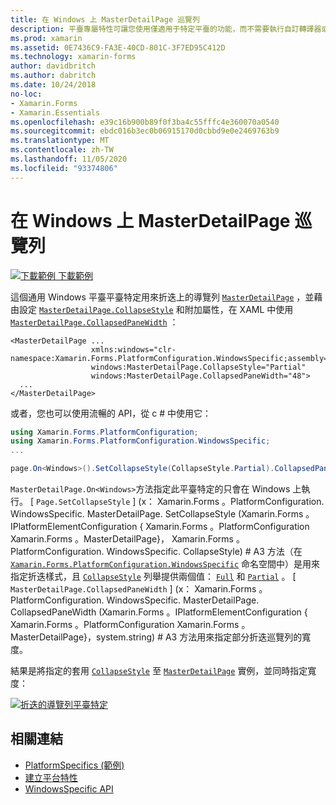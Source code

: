 ```yaml
---
title: 在 Windows 上 MasterDetailPage 巡覽列
description: 平臺專屬特性可讓您使用僅適用于特定平臺的功能，而不需要執行自訂轉譯器或效果。 本文說明如何使用在 MasterDetailPage 上折迭巡覽列的 Windows 平臺特定。
ms.prod: xamarin
ms.assetid: 0E7436C9-FA3E-40CD-801C-3F7ED95C412D
ms.technology: xamarin-forms
author: davidbritch
ms.author: dabritch
ms.date: 10/24/2018
no-loc:
- Xamarin.Forms
- Xamarin.Essentials
ms.openlocfilehash: e39c16b900b89f0f3ba4c55fffc4e360070a0540
ms.sourcegitcommit: ebdc016b3ec0b06915170d0cbbd9e0e2469763b9
ms.translationtype: MT
ms.contentlocale: zh-TW
ms.lasthandoff: 11/05/2020
ms.locfileid: "93374806"
---
```

# <a name="masterdetailpage-navigation-bar-on-windows"></a>在 Windows 上 MasterDetailPage 巡覽列

[![下載範例](~/media/shared/download.png) 下載範例](/samples/xamarin/xamarin-forms-samples/userinterface-platformspecifics)

這個通用 Windows 平臺平臺特定用來折迭上的導覽列 [`MasterDetailPage`](xref:Xamarin.Forms.MasterDetailPage) ，並藉由設定 [`MasterDetailPage.CollapseStyle`](xref:Xamarin.Forms.PlatformConfiguration.WindowsSpecific.MasterDetailPage.CollapseStyleProperty) 和附加屬性，在 XAML 中使用 [`MasterDetailPage.CollapsedPaneWidth`](xref:Xamarin.Forms.PlatformConfiguration.WindowsSpecific.MasterDetailPage.CollapsedPaneWidthProperty) ：

```xaml
<MasterDetailPage ...
                  xmlns:windows="clr-namespace:Xamarin.Forms.PlatformConfiguration.WindowsSpecific;assembly=Xamarin.Forms.Core"
                  windows:MasterDetailPage.CollapseStyle="Partial"
                  windows:MasterDetailPage.CollapsedPaneWidth="48">
  ...
</MasterDetailPage>

```

或者，您也可以使用流暢的 API，從 c # 中使用它：

```csharp
using Xamarin.Forms.PlatformConfiguration;
using Xamarin.Forms.PlatformConfiguration.WindowsSpecific;
...

page.On<Windows>().SetCollapseStyle(CollapseStyle.Partial).CollapsedPaneWidth(148);
```

`MasterDetailPage.On<Windows>`方法指定此平臺特定的只會在 Windows 上執行。 [ `Page.SetCollapseStyle` ] (x： Xamarin.Forms 。PlatformConfiguration. WindowsSpecific. MasterDetailPage. SetCollapseStyle (Xamarin.Forms 。IPlatformElementConfiguration { Xamarin.Forms 。PlatformConfiguration Xamarin.Forms 。MasterDetailPage}， Xamarin.Forms 。PlatformConfiguration. WindowsSpecific. CollapseStyle) # A3 方法（在 [`Xamarin.Forms.PlatformConfiguration.WindowsSpecific`](xref:Xamarin.Forms.PlatformConfiguration.WindowsSpecific) 命名空間中）是用來指定折迭樣式，且 [`CollapseStyle`](xref:Xamarin.Forms.PlatformConfiguration.WindowsSpecific.CollapseStyle) 列舉提供兩個值： [`Full`](xref:Xamarin.Forms.PlatformConfiguration.WindowsSpecific.CollapseStyle.Full) 和 [`Partial`](xref:Xamarin.Forms.PlatformConfiguration.WindowsSpecific.CollapseStyle.Partial) 。 [ `MasterDetailPage.CollapsedPaneWidth` ] (x： Xamarin.Forms 。PlatformConfiguration. WindowsSpecific. MasterDetailPage. CollapsedPaneWidth (Xamarin.Forms 。IPlatformElementConfiguration { Xamarin.Forms 。PlatformConfiguration Xamarin.Forms 。MasterDetailPage}，system.string) # A3 方法用來指定部分折迭巡覽列的寬度。

結果是將指定的套用 [`CollapseStyle`](xref:Xamarin.Forms.PlatformConfiguration.WindowsSpecific.CollapseStyle) 至 [`MasterDetailPage`](xref:Xamarin.Forms.MasterDetailPage) 實例，並同時指定寬度：

[![折迭的導覽列平臺特定](masterdetailpage-navigation-bar-images/collapsed-navigation-bar.png)](masterdetailpage-navigation-bar-images/collapsed-navigation-bar-large.png#lightbox "折迭巡覽列 Platform-Specific")

## <a name="related-links"></a>相關連結

- [PlatformSpecifics (範例) ](/samples/xamarin/xamarin-forms-samples/userinterface-platformspecifics)
- [建立平台特性](~/xamarin-forms/platform/platform-specifics/index.md#creating-platform-specifics)
- [WindowsSpecific API](xref:Xamarin.Forms.PlatformConfiguration.WindowsSpecific)